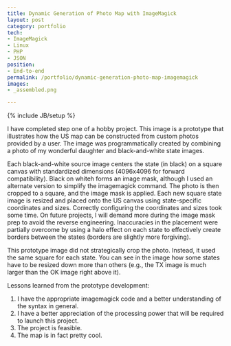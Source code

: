 ```yaml
---
title: Dynamic Generation of Photo Map with ImageMagick
layout: post
category: portfolio
tech:
- ImageMagick
- Linux
- PHP
- JSON
position:
- End-to-end
permalink: /portfolio/dynamic-generation-photo-map-imagemagick
images:
- _assembled.png

---
```

{% include JB/setup %}
<div id="node-218" class="node node-portfolio node-promoted">
  <div class="content clearfix">
    <div class="field field-name-body field-type-text-with-summary field-label-hidden"><div class="field-items"><div class="field-item even"><p>I have completed step one of a hobby project. This image is a prototype that illustrates how the US map can be constructed from custom photos provided by a user. The image was programmatically created by combining a photo of my wonderful daughter and black-and-white state images.</p>
<p>Each black-and-white source image centers the state (in black) on a square canvas with standardized dimensions (4096x4096 for forward compatibility). Black on whiteh forms an image mask, although I used an alternate version to simplify the imagemagick command. The photo is then cropped to a square, and the image mask is applied. Each new square state image is resized and placed onto the US canvas using state-specific coordinates and sizes. Correctly configuring the coordinates and sizes took some time. On future projects, I will demand more during the image mask prep to avoid the reverse engineering. Inaccuracies in the placement were partially overcome by using a halo effect on each state to effectively create borders between the states (borders are slightly more forgiving).</p>
<p>This prototype image did not strategically crop the photo. Instead, it used the same square for each state. You can see in the image how some states have to be resized down more than others (e.g., the TX image is much larger than the OK image right above it).</p>
<p>Lessons learned from the prototype development:</p>
<ol><li>
		I have the appropriate imagemagick code and a better understanding of the syntax in general.</li>
	<li>
		I have a better appreciation of the processing power that will be required to launch this project.</li>
	<li>
		The project is feasible.</li>
	<li>
		The map is in fact pretty cool.</li>
</ol></div></div></div>  </div>
</div>
